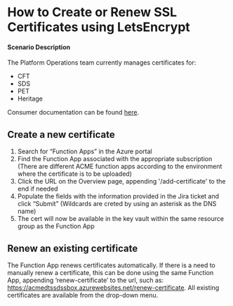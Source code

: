  # How to Create or Renew SSL Certificates using LetsEncrypt

#### Scenario Description
The Platform Operations team currently manages certificates for:
- CFT
- SDS
- PET
- Heritage

Consumer documentation can be found [here](http://localhost:4567/information-security/certificate-automation.html#tls-certificates).

## Create a new certificate

1.	Search for “Function Apps” in the Azure portal
2.	Find the Function App associated with the appropriate subscription (There are different ACME function apps according to the environment where the certificate is to be uploaded)
3.	Click the URL on the Overview page, appending '/add-certificate' to the end if needed
4.	Populate the fields with the information provided in the Jira ticket and click “Submit” (Wildcards are creted by using an asterisk as the DNS name)
5.	The cert will now be available in the key vault within the same resource group as the Function App

## Renew an existing certificate
The Function App renews certificates automatically. If there is a need to manually renew a certificate, this can be done using the same Function App, appending ‘renew-certificate’ to the url, such as:
https://acmedtssdssbox.azurewebsites.net/renew-certificate. All existing certificates are available from the drop-down menu.